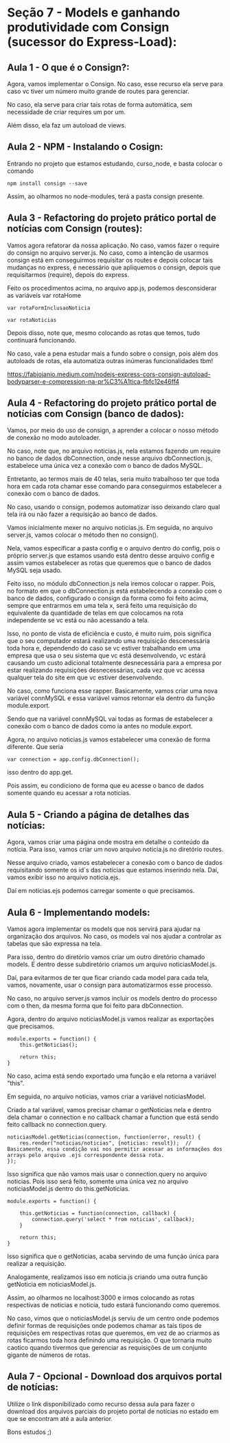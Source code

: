 # Seção 7 - Models e ganhando produtividade com Consign (sucessor do Express-Load):
## Aula 1 - O que é o Consign?:
Agora, vamos implementar o Consign. No caso, esse recurso ela serve para caso vc tiver um número muito grande de routes para gerenciar.

No caso, ela serve para criar tais rotas de forma automática, sem necessidade de criar requires um por um.

Além disso, ela faz um autoload de views.

## Aula 2 - NPM - Instalando o Cosign:
Entrando no projeto que estamos estudando, curso_node, e basta colocar o comando
    
    npm install consign --save

Assim, ao olharmos no node-modules, terá a pasta consign presente.

## Aula 3 - Refactoring do projeto prático portal de notícias com Consign (routes):
Vamos agora refatorar da nossa aplicação. No caso, vamos fazer o require do consign no arquivo server.js. No caso, como a intenção de usarmos consign está em conseguirmos requisitar os routes e depois colocar tais mudanças no express, é necessário que apliquemos o consign, depois que requisitarmos (require), depois do express.

Feito os procedimentos acima, no arquivo app.js, podemos desconsiderar as variáveis
    var rotaHome
    
    var rotaFormInclusaoNoticia
    
    var rotaNoticias

Depois disso, note que, mesmo colocando as rotas que temos, tudo continuará funcionando.

No caso, vale a pena estudar mais a fundo sobre o consign, pois além dos autoloads de rotas, ela automatiza outras inúmeras funcionalidades tbm!

https://fabiojanio.medium.com/nodejs-express-cors-consign-autoload-bodyparser-e-compression-na-pr%C3%A1tica-fbfc12e46ff4

## Aula 4 - Refactoring do projeto prático portal de notícias com Consign (banco de dados):
Vamos, por meio do uso de consign, a aprender a colocar o nosso método de conexão no modo autoloader.

No caso, note que, no arquivo noticias.js, nela estamos fazendo um require no banco de dados dbConnection, onde nesse arquivo dbConnection.js, estabelece uma única vez a conexão com o banco de dados MySQL.

Entretanto, ao termos mais de 40 telas, seria muito trabalhoso ter que toda hora em cada rota chamar esse comando para conseguirmos estabelecer a conexão com o banco de dados.

No caso, usando o consign, podemos automatizar isso deixando claro qual tela irá ou não fazer a requisição ao banco de dados.

Vamos inicialmente mexer no arquivo noticias.js. Em seguida, no arquivo server.js, vamos colocar o método then no consign().

Nela, vamos especificar a pasta config e o arquivo dentro do config, pois o próprio server.js que estamos usando está dentro desse arquivo config e assim vamos estabelecer as rotas que queremos que o banco de dados MySQL seja usado.

Feito isso, no módulo dbConnection.js nela iremos colocar o rapper. Pois, no formato em que o dbConnection.js está estabelecendo a conexão com o banco de dados, configurado o consign da forma como foi feito acima, sempre que entrarmos em uma tela x, será feito uma requisição do equivalente da quantidade de telas em que colocamos na rota independente se vc está ou não acessando a tela.

Isso, no ponto de vista de eficiência e custo, é muito ruim, pois significa que o seu computador estará realizando uma requisição descenessária toda hora e, dependendo do caso se vc estiver trabalhando em uma empresa que usa o seu sistema que vc está desenvolvendo, vc estárá causando um custo adicional totalmente desnecessária para a empresa por estar realizando requisições desnecessárias, cada vez que vc acessa qualquer tela do site em que vc estiver desenvolvendo.

No caso, como funciona esse rapper. Basicamente, vamos criar uma nova variável connMySQL e essa variável vamos retornar ela dentro da função module.export.

Sendo que na variável connMySQL vai todas as formas de estabelecer a conexão com o banco de dados como ia antes no module.export.

Agora, no arquivo noticias.js vamos estabelecer uma conexão de forma diferente. Que seria

    var connection = app.config.dbConnection();

isso dentro do app.get.

Pois assim, eu condiciono de forma que eu acesse o banco de dados somente quando eu acessar a rota noticias.

## Aula 5 - Criando a página de detalhes das notícias:
Agora, vamos criar uma página onde mostra em detalhe o conteúdo da notícia. Para isso, vamos criar um novo arquivo noticia.js no diretório routes.

Nesse arquivo criado, vamos estabelecer a conexão com o banco de dados requisitando somente os id`s das notícias que estamos inserindo nela. Daí, vamos exibir isso no arquivo noticia.ejs.

Daí em noticias.ejs podemos carregar somente o que precisamos.

## Aula 6 - Implementando models:
Vamos agora implementar os models que nos servirá para ajudar na organização dos arquivos. No caso, os models vai nos ajudar a controlar as tabelas que são expressa na tela.

Para isso, dentro do diretório vamos criar um outro diretório chamado models. E dentro desse subdiretório criamos um arquivo noticiasModel.js.

Daí, para evitarmos de ter que ficar criando cada model para cada tela, vamos, novamente, usar o consign para automatizarmos esse processo.

No caso, no arquivo server.js vamos incluir os models dentro do processo com o then, da mesma forma que foi feito para dbConnection.

Agora, dentro do arquivo noticiasModel.js vamos realizar as exportações que precisamos.

    module.exports = function() {
        this.getNoticias();

        return this;
    }

No caso, acima está sendo exportado uma função e ela retorna a variável "this".

Em seguida, no arquivo noticias, vamos criar a variável noticiasModel.

Criado a tal variável, vamos precisar chamar o getNoticias nela e dentro dela chamar o connection e no callback chamar a function que está sendo feito callback no connection.query.

    noticiasModel.getNoticias(connection, function(error, result) {
        res.render("noticias/noticias", {noticias: result});  // Basicamente, essa condição vai nos permitir acessar as informações dos arrays pelo arquivo .ejs correspondente dessa rota.
    });

Isso significa que não vamos mais usar o connection.query no arquivo noticias. Pois isso será feito, somente uma única vez no arquivo noticiasModel.js dentro do this.getNoticias.

    module.exports = function() {

        this.getNoticias = function(connection, callback) {
            connection.query('select * from noticias', callback);
        }

        return this;
    }

Isso significa que o getNoticias, acaba servindo de uma função única para realizar a requisição.

Analogamente, realizamos isso em noticia.js criando uma outra função getNoticia em noticiasModel.js.

Assim, ao olharmos no localhost:3000 e irmos colocando as rotas respectivas de noticias e noticia, tudo estará funcionando como queremos.

No caso, vimos que o noticiasModel.js serviu de um centro onde podemos definir formas de requisições onde podemos chamar as tais tipos de requisições em respectivas rotas que queremos, em vez de ao criarmos as rotas ficarmos toda hora definindo uma requisição. O que tornaria muito caotico quando tivermos que gerenciar as requisições de um conjunto gigante de números de rotas.

## Aula 7 - Opcional - Download dos arquivos portal de notícias:
Utilize o link disponibilizado como recurso dessa aula para fazer o download dos arquivos parciais do projeto portal de notícias no estado em que se encontram até a aula anterior.

Bons estudos ;)